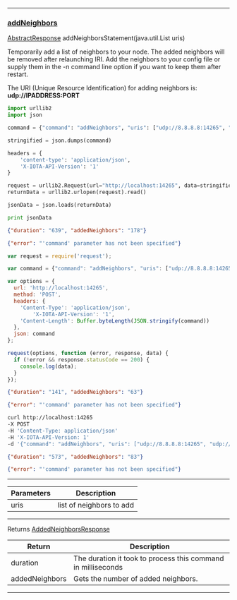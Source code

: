 
---
### [addNeighbors](https://github.com/iotaledger/iri/blob/dev/src/main/java/com/iota/iri/service/API.java#L1140)
 [AbstractResponse](https://github.com/iotaledger/iri/blob/dev/src/main/java/com/iota/iri/service/dto/AbstractResponse.java) addNeighborsStatement(java.util.List uris)

Temporarily add a list of neighbors to your node.
 The added neighbors will be removed after relaunching IRI.
 Add the neighbors to your config file or supply them in the -n command line option if you want to keep them after restart.

 The URI (Unique Resource Identification) for adding neighbors is:
 **udp://IPADDRESS:PORT**

<Tabs> 

<Tab language="Python">

<Section type="request">

```Python
import urllib2
import json

command = {"command": "addNeighbors", "uris": ["udp://8.8.8.8:14265", "udp://8.8.8.8:14265"]}

stringified = json.dumps(command)

headers = {
    'content-type': 'application/json',
    'X-IOTA-API-Version': '1'
}

request = urllib2.Request(url="http://localhost:14265", data=stringified, headers=headers)
returnData = urllib2.urlopen(request).read()

jsonData = json.loads(returnData)

print jsonData
```
</Section>

<Section type="response">

```json
{"duration": "639", "addedNeighbors": "178"}
```
</Section>

<Section type="error">

```json
{"error": "'command' parameter has not been specified"}
```
</Section>

<Tab language="NodeJS">

<Section type="request">

```javascript
var request = require('request');

var command = {"command": "addNeighbors", "uris": ["udp://8.8.8.8:14265", "udp://8.8.8.8:14265"]}

var options = {
  url: 'http://localhost:14265',
  method: 'POST',
  headers: {
    'Content-Type': 'application/json',
		'X-IOTA-API-Version': '1',
    'Content-Length': Buffer.byteLength(JSON.stringify(command))
  },
  json: command
};

request(options, function (error, response, data) {
  if (!error && response.statusCode == 200) {
    console.log(data);
  }
});
```
</Section>

<Section type="response">

```json
{"duration": "141", "addedNeighbors": "63"}
```
</Section>

<Section type="error">

```json
{"error": "'command' parameter has not been specified"}
```
</Section>

<Tab language="cURL">

<Section type="request">

```bash
curl http://localhost:14265 
-X POST 
-H 'Content-Type: application/json' 
-H 'X-IOTA-API-Version: 1' 
-d '{"command": "addNeighbors", "uris": ["udp://8.8.8.8:14265", "udp://8.8.8.8:14265"]}'
```
</Section>

<Section type="response">

```json
{"duration": "573", "addedNeighbors": "83"}
```
</Section>

<Section type="error">

```json
{"error": "'command' parameter has not been specified"}
```
</Section>
</Tabs>



***
	
|Parameters | Description |
|--|--|
| uris | list of neighbors to add |

***

Returns [AddedNeighborsResponse](https://github.com/iotaledger/iri/blob/dev/src/main/java/com/iota/iri/service/dto/AddedNeighborsResponse.java)

|Return | Description |
|--|--|
| duration | The duration it took to process this command in milliseconds |
| addedNeighbors | Gets the number of added neighbors. |
***
